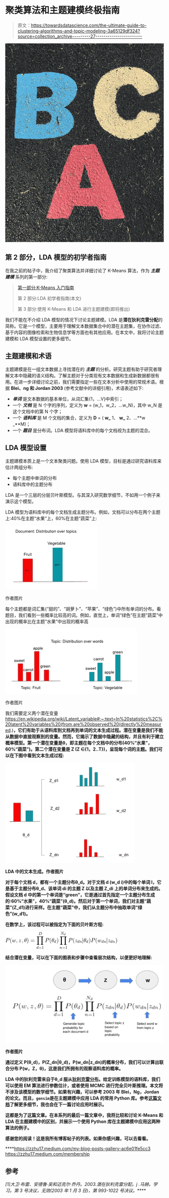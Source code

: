 # 聚类算法和主题建模终极指南

> 原文：<https://towardsdatascience.com/the-ultimate-guide-to-clustering-algorithms-and-topic-modeling-3a65129df324?source=collection_archive---------27----------------------->

![](img/75aa21494d2ae6e5722889f2c6560924.png)

## 第 2 部分，LDA 模型的初学者指南

在我之前的帖子中，我介绍了聚类算法并详细讨论了 K-Means 算法，作为 ***主题建模*** 系列的第一部分:

> [第一部分:K-Means 入门指南](/wthe-ultimate-guide-to-clustering-algorithms-and-topic-modeling-4f7757c115)
> 
> 第 2 部分:LDA 初学者指南(本文)
> 
> 第 3 部分:使用 K-Means 和 LDA 进行主题建模(即将推出)

我们不能在不介绍 LDA 模型的情况下讨论主题建模。LDA 是**潜在狄利克雷分配**的简称。它是一个模型，主要用于理解文本数据集合中的潜在主题集，在协作过滤、基于内容的图像检索和生物信息学等方面也有其他应用。在本文中，我将讨论主题建模和 LDA 模型设置的更多细节。

## 主题建模和术语

主题建模是在一组文本数据上寻找潜在的 ***主题*** 的分析。研究主题有助于研究者理解文本中隐藏的语义结构。了解主题对于分类现有文本数据和生成新数据都很有用。在进一步详细讨论之前，我们需要指定一些在文本分析中使用的常规术语。根据 **Blei、ng 和 Jordan 2003** (参考文献中的详细引用)，术语表述如下:

*   ***单词*** 是文本数据的基本单位，从词汇集{1，…V}中索引；
*   一个 ***文档*** 是 N 个字的序列，定义为 **w** = (w_1，w_2，…w_N)，其中 w_N 是这个文档中的第 N 个字；
*   一个 ***语料库*** 是 M 个文档的集合，定义为 **D** = ( **w_** 1、 **w_** 2、…**w _**M)；
*   一个 ***题目*** 是分布词。LDA 模型将语料库中的每个文档视为主题的混合。

## LDA 模型设置

主题建模本质上是一个文本聚类问题。使用 LDA 模型，目标是通过研究语料库来估计两组分布:

*   每个主题中单词的分布
*   语料库中的主题分布

LDA 是一个三层的分层贝叶斯模型。与其深入研究数学细节，不如用一个例子来演示这个模型。

LDA 模型为语料库中的每个文档生成主题分布。例如，文档可以分布在两个主题上:40%在主题“水果”上，60%在主题“蔬菜”上:

![](img/b5a9963f075671513505b6961ff8a848.png)

作者图片

每个主题都是词汇集{“甜的”、“胡萝卜”、“苹果”、“绿色”}中所有单词的分布。看题目，我们看到一些概率比较高的词。例如，直觉上，单词“绿色”在主题“蔬菜”中出现的概率比在主题“水果”中出现的概率高

![](img/96c096acd42d034c19fe77b033866288.png)

作者图片

我们需要定义两个潜在变量<https://en.wikipedia.org/wiki/Latent_variable#:~:text=In%20statistics%2C%20latent%20variables%20(from,are%20observed%20(directly%20measured>.)****，它们有助于从语料库到文档再到单词的文本生成过程。潜在变量是我们不能从数据中直接观察到的变量。然而，它揭示了数据中隐藏的结构，并且有利于建立概率模型。第一个潜在变量是θ，即主题在每个文档中的分布(40%“水果”，60%“蔬菜”)。第二个潜在变量是 Z (Z ∈{1，2..T})，呈现每个词的主题。我们可以在下图中看到文本生成过程:****

****![](img/fc8ec8abbdb6ee7e27fdc01abf0e4ed5.png)****

****LDA 中的文本生成。作者图片****

****对于每个文档 d，都有一个主题分布θ_d。对于文档 d (w_d i)中的每个单词 I，它是基于主题分布θ_d、该单词 di 的主题 Z 以及主题 Z_di 上的单词分布来生成的。假设文档 d 中的第一个单词是“green”，它是通过首先指定一个主题分布生成的:60%“水果”，40%“蔬菜”(θ_d)。然后对于第一个单词，我们对主题“蔬菜”(Z_d1)进行采样。在主题“蔬菜”中，我们从主题分布中抽取单词“绿色”(w_d1)。****

****在数学上，该过程可以被指定为下面的贝叶斯方程:****

****![](img/e6a8062f790f64688e336d5c21ec8cee.png)****

****结合潜在变量，可以在下面的图表和步骤中查看层次结构，以便更好地理解:****

****![](img/0f926e15b3e7ec1e01baeb98240cf3f1.png)****

****作者图片****

****通过定义 P(θ_d)，P(Z_dn|θ_d)，P(w_dn|z_dn)的概率分布，我们可以计算出联合分布 P(w，Z，θ)，这是我们所拥有的观察语料库的概率。****

****LDA 中的狄利克雷来自于θ_d 服从[狄利克雷分布](https://en.wikipedia.org/wiki/Dirichlet_distribution)。给定训练模型的语料库，我们可以使用 EM 算法进行参数估计，或者使用 MCMC 进行完全贝叶斯推理。本文将不涉及该模型的数学细节。如果有兴趣，可以参考 2003 年 Blei，Ng，Jordan 的论文。而且，`gensim`是在主题建模中应用 LDA 的常用 Python 库。参考[这篇文档](https://radimrehurek.com/gensim/)了解更多细节，我也会在下一篇讨论应用时展示。****

****这都是为了这篇文章。在本系列的最后一篇文章中，我将比较和讨论 K-Means 和 LDA 在主题建模中的区别，并展示一个使用 Python 库在主题建模中应用这两种算法的例子。****

****感谢您的阅读！这是我所有博客帖子的列表。如果你感兴趣，可以去看看。****

****<https://zzhu17.medium.com/my-blog-posts-gallery-ac6e01fe5cc3>  <https://zzhu17.medium.com/membership>  

## 参考

*[1]大卫·布雷、安德鲁·吴和迈克尔·乔丹。2003.潜在狄利克雷分配。j .马赫。学习。第 3 号决议，无效(2003 年 1 月 3 日)，第 993-1022 号决议。*****